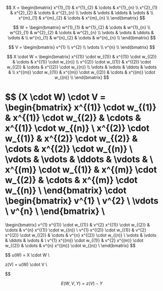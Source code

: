 


$$
X = 
\begin{bmatrix}
x^{1}_{1} & x^{1}_{2} & \cdots & x^{1}_{n}  \\
x^{2}_{1} & x^{2}_{2} & \cdots & x^{2}_{n} \\
\vdots & \vdots & \ddots & \vdots & \\
x^{m}_{1} & x^{m}_{2} & \cdots & x^{m}_{n} \\
\end{bmatrix}
$$

$$
W = 
\begin{bmatrix}
w^{1}_{1} & w^{1}_{2} & \cdots & w^{1}_{n}  \\
w^{2}_{1} & w^{2}_{2} & \cdots & w^{2}_{n} \\
\vdots & \vdots & \ddots & \vdots & \\
w^{n}_{1} & w^{n}_{2} & \cdots & w^{n}_{n} \\
\end{bmatrix}
$$

$$
V = 
\begin{bmatrix}
v^{1} \\
v^{2} \\
\vdots    \\
v^{n} \\
\end{bmatrix}
$$

$$
X \cdot W = 
\begin{bmatrix}
x^{(1)} \cdot w_{(1)} & x^{(1)} \cdot w_{(2)} & \cdots & x^{(1)} \cdot w_{(n)}  \\
x^{(2)} \cdot w_{(1)} & x^{(2)} \cdot w_{(2)} & \cdots & x^{(2)} \cdot w_{(n)}  \\
\vdots & \vdots & \ddots & \vdots & \\
x^{(m)} \cdot w_{(1)} & x^{(m)} \cdot w_{(2)} & \cdots & x^{(m)} \cdot w_{(n)}  \\
\end{bmatrix}
$$




$$
(X \cdot W) \cdot V =
\begin{bmatrix}
x^{(1)} \cdot w_{(1)} & x^{(1)} \cdot w_{(2)} & \cdots & x^{(1)} \cdot w_{(n)}  \\
x^{(2)} \cdot w_{(1)} & x^{(2)} \cdot w_{(2)} & \cdots & x^{(2)} \cdot w_{(n)}  \\
\vdots & \vdots & \ddots & \vdots & \\
x^{(m)} \cdot w_{(1)} & x^{(m)} \cdot w_{(2)} & \cdots & x^{(m)} \cdot w_{(n)}  \\
\end{bmatrix}
\cdot
\begin{bmatrix}
v^{1} \\
v^{2} \\
\vdots    \\
v^{n} \\
\end{bmatrix}
\\
= 
\begin{bmatrix}
v^{1} x^{(1)} \cdot w_{(1)} & v^{2} x^{(1)} \cdot w_{(2)} & \cdots & v^{n} x^{(1)} \cdot w_{(n)}  \\
v^{1} x^{(2)} \cdot w_{(1)} & v^{2} x^{(2)} \cdot w_{(2)} & \cdots & v^{n} x^{(2)} \cdot w_{(n)}  \\
\vdots & \vdots & \ddots & \vdots & \\
v^{1} x^{(m)} \cdot w_{(1)} & v^{2} x^{(m)} \cdot w_{(2)} & \cdots & v^{n} x^{(m)} \cdot w_{(n)}  \\
\end{bmatrix}
$$









$$
u(W) = X \cdot W  \\

z(V) = u(W) \cdot V \\
$$

$$
E(W,V,Y) = z(V) - Y
$$



  































